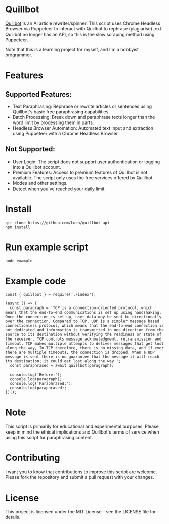 # Quillbot

 [Quillbot](https://quillbot.com/) is an AI article rewriter/spinner. This script uses Chrome Headless Browser via Puppeteer to interact with Quillbot to rephrase (plagiarise) text.
Quillbot no longer has an API, so this is the slow scraping method using Puppeteer.

Note that this is a learning project for myself, and I'm a hobbyist programmer.

# Features
## Supported Features:
- Text Paraphrasing: Rephrase or rewrite articles or sentences using Quillbot's basic free paraphrasing capabilities.
- Batch Processing: Break down and paraphrase texts longer than the word limit by processing them in parts.
- Headless Browser Automation: Automated text input and extraction using Puppeteer with a Chrome Headless Browser.

## Not Supported:
- User Login: The script does not support user authentication or logging into a Quillbot account.
- Premium Features: Access to premium features of Quillbot is not available. The script only uses the free services offered by Quillbot.
- Modes and other settings.
- Detect when you've reached your daily limit.

# Install

```
git clone https://github.com/Luen/quillbot-api
npm install
```

# Run example script

`node example`


# Example code

```
const { quillbot } = require('./index');

(async () => {
  const paragraph = 'TCP is a connection-oriented protocol, which means that the end-to-end communications is set up using handshaking. Once the connection is set up, user data may be sent bi-directionally over the connection. Compared to TCP, UDP is a simpler message based connectionless protocol, which means that the end-to-end connection is not dedicated and information is transmitted in one direction from the source to its destination without verifying the readiness or state of the receiver. TCP controls message acknowledgment, retransmission and timeout. TCP makes multiple attempts to deliver messages that get lost along the way, In TCP therefore, there is no missing data, and if ever there are multiple timeouts, the connection is dropped. When a UDP message is sent there is no guarantee that the message it will reach its destination; it could get lost along the way.';
  const paraphrased = await quillbot(paragraph);

  console.log('Before:');
  console.log(paragraph);
  console.log('Paraphrased:');
  console.log(paraphrased);
})();
```

# Note
This script is primarily for educational and experimental purposes. Please keep in mind the ethical implications and Quillbot's terms of service when using this script for paraphrasing content.

# Contributing
I want you to know that contributions to improve this script are welcome. Please fork the repository and submit a pull request with your changes.

# License
This project is licensed under the MIT License - see the LICENSE file for details.
